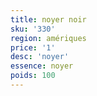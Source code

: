 ```yaml
---
title: noyer noir
sku: '330'
region: amériques
price: '1'
desc: 'noyer'
essence: noyer
poids: 100
---
```

